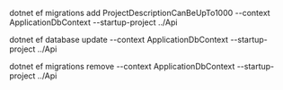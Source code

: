 ﻿dotnet ef migrations add ProjectDescriptionCanBeUpTo1000 --context ApplicationDbContext --startup-project ../Api

dotnet ef database update --context ApplicationDbContext --startup-project ../Api

dotnet ef migrations remove --context ApplicationDbContext --startup-project ../Api